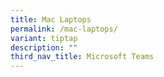```yaml
---
title: Mac Laptops
permalink: /mac-laptops/
variant: tiptap
description: ""
third_nav_title: Microsoft Teams
---
```

